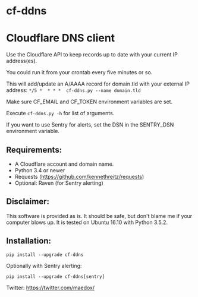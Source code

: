 cf-ddns
=======

# Cloudflare DNS client

Use the Cloudflare API to keep records up to date with your current IP address(es).

You could run it from your crontab every five minutes or so.

This will add/update an A/AAAA record for domain.tld with your external IP address:
```*/5 *  * * *  cf-ddns.py --name domain.tld```

Make sure CF_EMAIL and CF_TOKEN environment variables are set.

Execute `cf-ddns.py -h` for list of arguments.

If you want to use Sentry for alerts, set the DSN in the SENTRY_DSN environment variable.

## Requirements:
- A Cloudflare account and domain name.
- Python 3.4 or newer
- Requests (https://github.com/kennethreitz/requests)
- Optional: Raven (for Sentry alerting)

## Disclaimer:
This software is provided as is. It should be safe, but don't blame me if your
computer blows up. It is tested on Ubuntu 16.10 with Python 3.5.2.

## Installation:
```pip install --upgrade cf-ddns```

Optionally with Sentry alerting:

```pip install --upgrade cf-ddns[sentry]```


Twitter: https://twitter.com/maedox/
